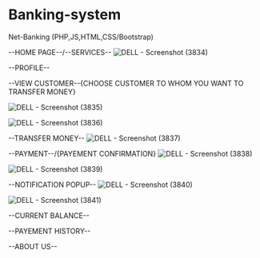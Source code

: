 # Banking-system
Net-Banking (PHP,JS,HTML,CSS/Bootstrap)


--HOME PAGE--/--SERVICES--
![DELL - Screenshot (3834)](https://user-images.githubusercontent.com/47920126/112752991-70f71d00-8ff3-11eb-9da1-7072ee04e51f.png)



--PROFILE--





--VIEW CUSTOMER--{CHOOSE CUSTOMER TO WHOM YOU WANT TO TRANSFER MONEY}

![DELL - Screenshot (3835)](https://user-images.githubusercontent.com/47920126/112752995-73597700-8ff3-11eb-983e-f67c3542013a.png)

![DELL - Screenshot (3836)](https://user-images.githubusercontent.com/47920126/112752997-75233a80-8ff3-11eb-927c-ada5747a842f.png)

--TRANSFER MONEY--
![DELL - Screenshot (3837)](https://user-images.githubusercontent.com/47920126/112752999-76ecfe00-8ff3-11eb-9a69-56c1f7915720.png)


--PAYMENT--/{PAYEMENT CONFIRMATION}
![DELL - Screenshot (3838)](https://user-images.githubusercontent.com/47920126/112753001-78b6c180-8ff3-11eb-92a3-433336a6a67d.png)

![DELL - Screenshot (3839)](https://user-images.githubusercontent.com/47920126/112753004-7ce2df00-8ff3-11eb-991c-9b32e00f2246.png)


--NOTIFICATION POPUP--
![DELL - Screenshot (3840)](https://user-images.githubusercontent.com/47920126/112753124-eb27a180-8ff3-11eb-9de6-5f03ebcce1ce.png)

![DELL - Screenshot (3841)](https://user-images.githubusercontent.com/47920126/112753125-ec58ce80-8ff3-11eb-8f05-f68903d3a00f.png)


--CURRENT BALANCE--

--PAYEMENT HISTORY--

--ABOUT US--
